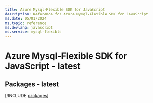 ```yaml
---
title: Azure Mysql-Flexible SDK for JavaScript
description: Reference for Azure Mysql-Flexible SDK for JavaScript
ms.date: 05/01/2024
ms.topic: reference
ms.devlang: javascript
ms.service: mysql-flexible
---
```

# Azure Mysql-Flexible SDK for JavaScript - latest
## Packages - latest
[!INCLUDE [packages](mysql-flexible-index.md)]